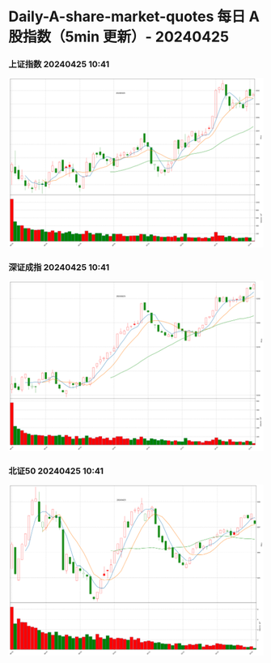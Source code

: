 
# Daily-A-share-market-quotes 每日 A 股指数（5min 更新）- 20240425

### 上证指数 20240425 10:41
![](./fig/2024/4/20240425-sh000001.png)

### 深证成指 20240425 10:41
![](./fig/2024/4/20240425-sz399001.png)

### 北证50 20240425 10:41
![](./fig/2024/4/20240425-bj899050.png)

